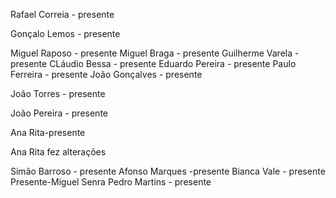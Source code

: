 
Rafael Correia - presente

Gonçalo Lemos - presente

Miguel Raposo - presente
Miguel Braga - presente
Guilherme Varela - presente
CLáudio Bessa - presente
Eduardo Pereira - presente
Paulo Ferreira - presente
João Gonçalves - presente

João Torres - presente

João Pereira - presente

Ana Rita-presente 

Ana Rita fez alterações

Simão Barroso - presente
Afonso Marques -presente
Bianca Vale - presente
Presente-Miguel Senra
Pedro Martins - presente
